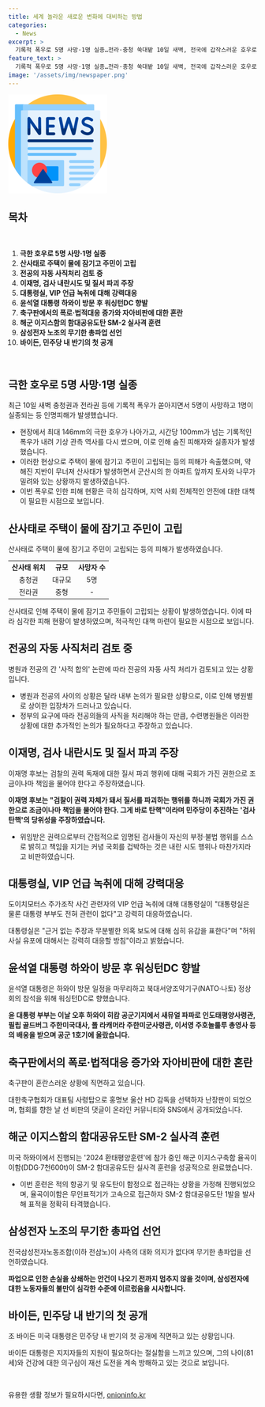 ```yaml
---
title: 세계 놀라운 새로운 변화에 대비하는 방법
categories:
  - News
excerpt: >
  기록적 폭우로 5명 사망·1명 실종…전라·충청 쑥대밭 10일 새벽, 전국에 갑작스러운 호우로 인명피해 발생. 산사태와 주택 침수로 피해 속출. 이례적인 강우량으로 지반이 약해지고, 산사태가 잇따라 발생. 전북·충남에 기록적 폭우로 인해 피해 심각. 중부권은 호우로 쑥대밭 변모. 150자 요약이 완료되었습니다.
feature_text: >
  기록적 폭우로 5명 사망·1명 실종…전라·충청 쑥대밭 10일 새벽, 전국에 갑작스러운 호우로 인명피해 발생. 산사태와 주택 침수로 피해 속출. 이례적인 강우량으로 지반이 약해지고, 산사태가 잇따라 발생. 전북·충남에 기록적 폭우로 인해 피해 심각. 중부권은 호우로 쑥대밭 변모. 150자 요약이 완료되었습니다.
image: '/assets/img/newspaper.png'
---
```


<p><img src="/assets/img/newspaper.png" alt="kimp 속보" /></p>

<h2 data-ke-size="size26">목차</h2>

<p data-ke-size="size16">&nbsp;</p>

<ol>
    <li><b>극한 호우로 5명 사망·1명 실종</b></li>
    <li><b>산사태로 주택이 물에 잠기고 주민이 고립</b></li>
    <li><b>전공의 자동 사직처리 검토 중</b></li>
    <li><b>이재명, 검사 내란시도 및 질서 파괴 주장</b></li>
    <li><b>대통령실, VIP 언급 녹취에 대해 강력대응</b></li>
    <li><b>윤석열 대통령 하와이 방문 후 워싱턴DC 향발</b></li>
    <li><b>축구판에서의 폭로·법적대응 증가와 자아비판에 대한 혼란</b></li>
    <li><b>해군 이지스함의 함대공유도탄 SM-2 실사격 훈련</b></li>
    <li><b>삼성전자 노조의 무기한 총파업 선언</b></li>
    <li><b>바이든, 민주당 내 반기의 첫 공개</b></li>
</ol>

<p data-ke-size="size16">&nbsp;</p>

<h2 data-ke-size="size26">극한 호우로 5명 사망·1명 실종</h2>

<p data-ke-size="size16">최근 10일 새벽 충청권과 전라권 등에 기록적 폭우가 쏟아지면서 5명이 사망하고 1명이 실종되는 등 인명피해가 발생했습니다.</p>

<ul>
    <li>현장에서 최대 146mm의 극한 호우가 나아가고, 시간당 100mm가 넘는 기록적인 폭우가 내려 기상 관측 역사를 다시 썼으며, 이로 인해 숨진 피해자와 실종자가 발생했습니다.</li>
    <li>이러한 현상으로 주택이 물에 잠기고 주민이 고립되는 등의 피해가 속출했으며, 약해진 지반이 무너져 산사태가 발생하면서 군산시의 한 아파트 앞까지 토사와 나무가 밀려와 있는 상황까지 발생하였습니다.</li>
    <li>이번 폭우로 인한 피해 현황은 극히 심각하며, 지역 사회 전체적인 안전에 대한 대책이 필요한 시점으로 보입니다.</li>
</ul>

<h2 data-ke-size="size26">산사태로 주택이 물에 잠기고 주민이 고립</h2>

<p data-ke-size="size16">산사태로 주택이 물에 잠기고 주민이 고립되는 등의 피해가 발생하였습니다.</p>

<table>
    <tr>
        <td style="text-align: center; height: 17px;"><b>산사태 위치</b></td>
        <td style="text-align: center; height: 17px;"><b>규모</b></td>
        <td style="text-align: center; height: 17px;"><b>사망자 수</b></td>
    </tr>
    <tr>
        <td style="text-align: center; height: 17px;">충청권</td>
        <td style="text-align: center; height: 17px;">대규모</td>
        <td style="text-align: center; height: 17px;">5명</td>
    </tr>
    <tr>
        <td style="text-align: center; height: 17px;">전라권</td>
        <td style="text-align: center; height: 17px;">중형</td>
        <td style="text-align: center; height: 17px;">-</td>
    </tr>
</table>

<p data-ke-size="size16">산사태로 인해 주택이 물에 잠기고 주민들이 고립되는 상황이 발생하였습니다. 이에 따라 심각한 피해 현황이 발생하였으며, 적극적인 대책 마련이 필요한 시점으로 보입니다.</p>

<h2 data-ke-size="size26">전공의 자동 사직처리 검토 중</h2>

<p data-ke-size="size16">병원과 전공의 간 '사적 합의' 논란에 따라 전공의 자동 사직 처리가 검토되고 있는 상황입니다.</p>

<ul>
    <li>병원과 전공의 사이의 상황은 달라 내부 논의가 필요한 상황으로, 이로 인해 병원별로 상이한 입장차가 드러나고 있습니다.</li>
    <li>정부의 요구에 따라 전공의들의 사직을 처리해야 하는 만큼, 수련병원들은 이러한 상황에 대한 추가적인 논의가 필요하다고 주장하고 있습니다.</li>
</ul>

<h2 data-ke-size="size26">이재명, 검사 내란시도 및 질서 파괴 주장</h2>

<p data-ke-size="size16">이재명 후보는 검찰의 권력 독재에 대한 질서 파괴 행위에 대해 국회가 가진 권한으로 조금이나마 책임을 물어야 한다고 주장하였습니다.</p>

<p data-ke-size="size16"><b>이재명 후보는 "검찰이 권력 자체가 돼서 질서를 파괴하는 행위를 하니까 국회가 가진 권한으로 조금이나마 책임을 물어야 한다. 그게 바로 탄핵"이라며 민주당이 추진하는 '검사 탄핵'의 당위성을 주장하였습니다.</b></p>

<ul>
    <li>위임받은 권력으로부터 간접적으로 임명된 검사들이 자신의 부정·불법 행위를 스스로 밝히고 책임을 지기는 커녕 국회를 겁박하는 것은 내란 시도 행위나 마찬가지라고 비판하였습니다.</li>
</ul>

<h2 data-ke-size="size26">대통령실, VIP 언급 녹취에 대해 강력대응</h2>

<p data-ke-size="size16">도이치모터스 주가조작 사건 관련자의 VIP 언급 녹취에 대해 대통령실이 "대통령실은 물론 대통령 부부도 전혀 관련이 없다"고 강력히 대응하였습니다.</p>

<p data-ke-size="size16">대통령실은 "근거 없는 주장과 무분별한 의혹 보도에 대해 심히 유감을 표한다"며 "허위 사실 유포에 대해서는 강력히 대응할 방침"이라고 밝혔습니다.</p>

<h2 data-ke-size="size26">윤석열 대통령 하와이 방문 후 워싱턴DC 향발</h2>

<p data-ke-size="size16">윤석열 대통령은 하와이 방문 일정을 마무리하고 북대서양조약기구(NATO·나토) 정상회의 참석을 위해 워싱턴DC로 향했습니다.</p>

<p data-ke-size="size16"><b>윤 대통령 부부는 이날 오후 하와이 히캄 공군기지에서 새뮤얼 파파로 인도태평양사령관, 필립 골드버그 주한미국대사, 폴 라캐머라 주한미군사령관, 이서영 주호놀룰루 총영사 등의 배웅을 받으며 공군 1호기에 올랐습니다.</b></p>

<h2 data-ke-size="size26">축구판에서의 폭로·법적대응 증가와 자아비판에 대한 혼란</h2>

<p data-ke-size="size16">축구판이 혼란스러운 상황에 직면하고 있습니다.</p>

<p data-ke-size="size16">대한축구협회가 대표팀 사령탑으로 홍명보 울산 HD 감독을 선택하자 난장판이 되었으며, 협회를 향한 날 선 비판의 댓글이 온라인 커뮤니티와 SNS에서 공개되었습니다.</p>

<h2 data-ke-size="size26">해군 이지스함의 함대공유도탄 SM-2 실사격 훈련</h2>

<p data-ke-size="size16">미국 하와이에서 진행되는 '2024 환태평양훈련'에 참가 중인 해군 이지스구축함 율곡이이함(DDG·7천600t)이 SM-2 함대공유도탄 실사격 훈련을 성공적으로 완료했습니다.</p>

<ul>
    <li>이번 훈련은 적의 항공기 및 유도탄이 함정으로 접근하는 상황을 가정해 진행되었으며, 율곡이이함은 무인표적기가 고속으로 접근하자 SM-2 함대공유도탄 1발을 발사해 표적을 정확히 타격했습니다.</li>
</ul>

<h2 data-ke-size="size26">삼성전자 노조의 무기한 총파업 선언</h2>

<p data-ke-size="size16">전국삼성전자노동조합(이하 전삼노)이 사측의 대화 의지가 없다며 무기한 총파업을 선언하였습니다.</p>

<p data-ke-size="size16"><b>파업으로 인한 손실을 상쇄하는 안건이 나오기 전까지 멈추지 않을 것이며, 삼성전자에 대한 노동자들의 불만이 심각한 수준에 이르렀음을 시사합니다.</b></p>

<h2 data-ke-size="size26">바이든, 민주당 내 반기의 첫 공개</h2>

<p data-ke-size="size16">조 바이든 미국 대통령은 민주당 내 반기의 첫 공개에 직면하고 있는 상황입니다.</p>

<p data-ke-size="size16">바이든 대통령은 지지자들의 지원이 필요하다는 절실함을 느끼고 있으며, 그의 나이(81세)와 건강에 대한 의구심이 재선 도전을 계속 방해하고 있는 것으로 보입니다.</p>

<p data-ke-size="size16">&nbsp;</p>
유용한 생활 정보가 필요하시다면, <a href="https://onioninfo.kr" rel="dofollow">onioninfo.kr</a>


